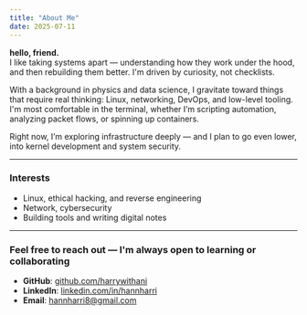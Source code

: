 ```yaml
---
title: "About Me"
date: 2025-07-11
---
```


**hello, friend.**  
I like taking systems apart — understanding how they work under the hood, and then rebuilding them better. I'm driven by curiosity, not checklists.

With a background in physics and data science, I gravitate toward things that require real thinking: Linux, networking, DevOps, and low-level tooling. I'm most comfortable in the terminal, whether I’m scripting automation, analyzing packet flows, or spinning up containers.

Right now, I’m exploring infrastructure deeply — and I plan to go even lower, into kernel development and system security.

---

### Interests
- Linux, ethical hacking, and reverse engineering
- Network, cybersecurity
- Building tools and writing digital notes

---

### Feel free to reach out — I'm always open to learning or collaborating

- **GitHub**: [github.com/harrywithani](https://github.com/harrywithani)
- **LinkedIn**: [linkedin.com/in/hannharri](https://linkedin.com/in/hannharri)
- **Email**: hannharri8@gmail.com

